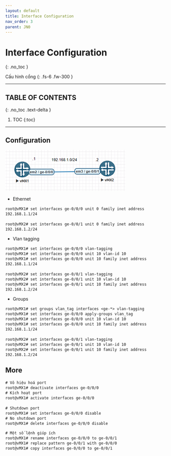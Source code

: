 ```yaml
---
layout: default
title: Interface Configuration
nav_order: 3
parent: JN0
---
```


# Interface Configuration
{: .no_toc }

Cấu hình cổng
{: .fs-6 .fw-300 }

---

## TABLE OF CONTENTS
{: .no_toc .text-delta }

1. TOC
{:toc}

---

## Configuration

![](/docs/JN0/img/1.png)

* Ethernet

```
root@vMX1# set interfaces ge-0/0/0 unit 0 family inet address 192.168.1.1/24

root@vMX2# set interfaces ge-0/0/1 unit 0 family inet address 192.168.1.2/24
```

* Vlan tagging

```
root@vMX1# set interfaces ge-0/0/0 vlan-tagging
root@vMX1# set interfaces ge-0/0/0 unit 10 vlan-id 10
root@vMX1# set interfaces ge-0/0/0 unit 10 family inet address 192.168.1.1/24

root@vMX2# set interfaces ge-0/0/1 vlan-tagging
root@vMX2# set interfaces ge-0/0/1 unit 10 vlan-id 10
root@vMX2# set interfaces ge-0/0/1 unit 10 family inet address 192.168.1.2/24
```

* Groups

```
root@vMX1# set groups vlan_tag interfaces <ge-*> vlan-tagging
root@vMX1# set interfaces ge-0/0/0 apply-groups vlan_tag
root@vMX1# set interfaces ge-0/0/0 unit 10 vlan-id 10
root@vMX1# set interfaces ge-0/0/0 unit 10 family inet address 192.168.1.1/24

root@vMX2# set interfaces ge-0/0/1 vlan-tagging
root@vMX2# set interfaces ge-0/0/1 unit 10 vlan-id 10
root@vMX2# set interfaces ge-0/0/1 unit 10 family inet address 192.168.1.2/24
```

## More

```
# Vô hiệu hoá port
root@vMX1# deactivate interfaces ge-0/0/0
# Kích hoạt port
root@vMX1# activate interfaces ge-0/0/0

# Shutdown port
root@vMX1# set interfaces ge-0/0/0 disable
# No shutdown port
root@vMX1# delete interfaces ge-0/0/0 disable
```

```
# Một số lệnh giúp ích
root@vMX1# rename interfaces ge-0/0/0 to ge-0/0/1
root@vMX1# replace pattern ge-0/0/1 with ge-0/0/0
root@vMX1# copy interfaces ge-0/0/0 to ge-0/0/1
```
